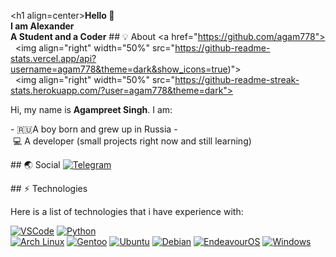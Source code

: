 <h1 align=center><b>Hello 👋<br>I am Alexander<br>A Student and a Coder</b>
 ## 💡 About 
 <a href="https://github.com/agam778"> 
   <img align="right" width="50%" src="https://github-readme-stats.vercel.app/api?username=agam778&theme=dark&show_icons=true)"> 
   <img align="right" width="50%" src="https://github-readme-streak-stats.herokuapp.com/?user=agam778&theme=dark"> 
 </a> 
  
 Hi, my name is **Agampreet Singh**. I am: 
  
 - 🇷🇺A boy born and grew up in Russia
 - 💻 A developer (small projects right now and still learning)  
  
  
 ## 🌏 Social 
 [![Telegram](https://img.shields.io/badge/Telegram-lightblue?logo=telegram&logoColor=333333&style=for-the-badge)](https://telegram.me/TY87KJUR)<br> 
  
 ## ⚡ Technologies 
  
 Here is a list of technologies that i have experience with: 
  
 [![VSCode](https://img.shields.io/badge/Visual%20Studio%20Code-%23007ACC.svg?style=for-the-badge&logo=visual-studio-code&logoColor=FFFFFF)](https://code.visualstudio.com) 
 [![Python](https://img.shields.io/badge/python%20-%2314354C.svg?style=for-the-badge&logo=python&logoColor=FFFFFF)](https://www.python.org)  
 [![Arch Linux](https://img.shields.io/badge/arch_linux-%231793D1.svg?style=for-the-badge&logo=arch-linux&logoColor=FFFFFF)](https://www.archlinux.org) 
 [![Gentoo](https://img.shields.io/badge/gentoo-%233948.svg?style=for-the-badge&logo=gentoo&logoColor=FFFFFF)](https://www.gentoo.org) 
 [![Ubuntu](https://img.shields.io/badge/ubuntu%20-%23E95420.svg?style=for-the-badge&logo=ubuntu&logoColor=FFFFFF)](https://ubuntu.com) 
 [![Debian](https://img.shields.io/badge/-Debian-purple?style=for-the-badge&logo=debian&logoColor=FFFFFF)](https://debian.org) 
 [![EndeavourOS](https://img.shields.io/badge/EndeavourOS-%2335BF5C.svg?style=for-the-badge&logo=linux&logoColor=FFFFFF)](https://endeavouros.com) 
 [![Windows](https://img.shields.io/badge/windows%20-%230078D6.svg?style=for-the-badge&logo=windows&logoColor=FFFFFF)](https://www.microsoft.com/en-gb/software-download/windows10)

